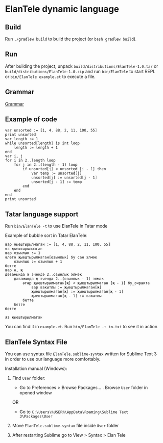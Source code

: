# ElanTele dynamic language
## Build
Run `./gradlew build` to build the project (or `bash gradlew build`).

## Run
After building the project, unpack `build/distributions/ElanTele-1.0.tar` 
or `build/distributions/ElanTele-1.0.zip` and run `bin/ElanTele` to start REPL
or `bin/ElanTele example.et` to execute a file.


## Grammar 
[Grammar](grammar.md)

## Example of code
```
var unsorted := [1, 4, 88, 2, 11, 100, 55]
print unsorted
var length := 1
while unsorted[length] is int loop
    length := length + 1
end
var i, j
for i in 2..length loop
    for j in 2..(length - 1) loop
        if unsorted[j] < unsorted [j - 1] then
            var temp := unsorted[j]
            unsorted[j] := unsorted[j - 1]
            unsorted[j - 1] := temp
        end
    end
end
print unsorted
```

## Tatar language support
Run `bin/ElanTele -t` to use ElanTele in Tatar mode

Example of bubble sort in Tatar ElanTele:
```
вар җыештырылмаган := [1, 4, 88, 2, 11, 100, 55]
яз җыештырылмаган
вар озынлык := 1
әлегә җыештырылмаган[озынлык] бу сан элмәк
    озынлык := озынлык + 1
бетте
вар ә, җ
дәвамында ә эчендә 2..озынлык элмәк
    дәвамында җ эчендә 2..(озынлык - 1) элмәк
        әгәр җыештырылмаган[җ] < җыештырылмаган [җ - 1] бу_очракта
            вар вакытлы := җыештырылмаган[җ]
            җыештырылмаган[җ] := җыештырылмаган[җ - 1]
            җыештырылмаган[җ - 1] := вакытлы
        бетте
    бетте
бетте

яз җыештырылмаган
```

You can find it in `example.et`. Run `bin/ElanTele -t in.txt` to see it in action.

## ElanTele Syntax File
You can use syntax file `ElanTele.sublime-syntax` written for Sublime Text 3 
in order to use our language more comfortably.

Installation manual (Windows):
1) Find `User` folder:
    - Go to Preferences > Browse Packages... . Browse `User` folder 
    in opened window 
    
    OR
    - Go to `C:\Users\%USER%\AppData\Roaming\Sublime Text 3\Packages\User`
2) Move `ElanTele.sublime-syntax` file inside `User` folder
3) After restarting Sublime go to View > Syntax > Elan Tele
